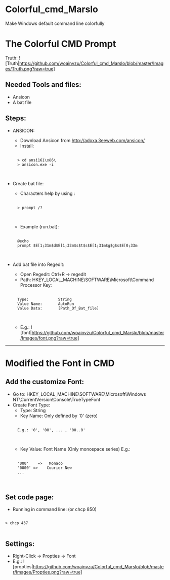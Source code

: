 Colorful_cmd_Marslo
===================

Make Windows default command line colorfully

# The Colorful CMD Prompt
Truth:
![Truth|https://github.com/woainvzu/Colorful_cmd_Marslo/blob/master/Images/Truth.png?raw=true]

## Needed Tools and files:
  - Ansicon
  - A bat file

## Steps:
- ANSICON:
    - Download Ansicon from http://adoxa.3eeweb.com/ansicon/
    - Install:
    <pre>
    <code>
    > cd ansi161\x86\
    > ansicon.exe -i
    </code>
    </pre>

- Create bat file:
    - Characters help by using :
    <pre>
    <code>
    > prompt /?
    </code>
    </pre>

    - Example (run.bat):
    <pre>
    <code>
    @echo
    prompt $E[1;31m$d$E[1;32m$s$t$s$E[1;31m$g$g$s$E[0;33m
    </code>
    </pre>

- Add bat file into Regedit:
    - Open Regedit: Ctrl+R -> regedit
    - Path: HKEY_LOCAL_MACHINE\SOFTWARE\Microsoft\Command Processor
    Key:
    <pre>
    <code>
    Type:             String
    Value Name:       AutoRun
    Value Data:       [Path_Of_Bat_file]
    </code>
    </pre>
    - E.g.:
    ![font|https://github.com/woainvzu/Colorful_cmd_Marslo/blob/master/Images/font.png?raw=true]

----------------------------
# Modified the Font in CMD

## Add the customize Font:
- Go to: HKEY_LOCAL_MACHINE\SOFTWARE\Microsoft\Windows NT\CurrentVersion\Console\TrueTypeFont
- Create Font Type:
    - Type:                  String
    - Key Name:       Only defined by '0' (zero)
    <pre>
    <code>
    E.g.: '0', '00', ... , '00..0'
    </code>
    </pre>
    - Key Value:         Font Name (Only monospace series)
    E.g.:
    <pre>
    <code>
    '000'    =>   Monaco
    '0000' =>    Courier New
    ...
    </code>
    </pre>

## Set code page:
- Running in command line: (or chcp 850)
<pre>
<code>
> chcp 437
</code>
</pre>

## Settings:
- Right-Click -> Propties -> Font
- E.g.:
![propties|https://github.com/woainvzu/Colorful_cmd_Marslo/blob/master/Images/Propties.png?raw=true]
